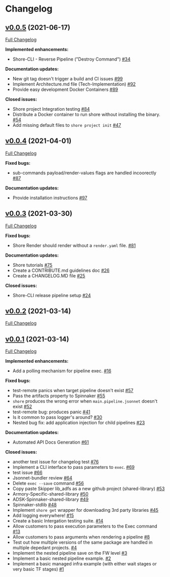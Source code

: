 # Changelog

## [v0.0.5](https://github.com/Autodeskshore/releases/tag/v0.0.5) (2021-06-17)

[Full Changelog](https://github.com/Autodeskshore/compare/v0.0.4...v0.0.5)

**Implemented enhancements:**

- Shore-CLI - Reverse Pipeline \("Destroy Command"\) [\#34](https://github.com/Autodeskshore/issues/34)

**Documentation updates:**

- New git tag doesn't trigger a build and CI issues [\#99](https://github.com/Autodeskshore/issues/99)
- Implement Architecture.md file \(Tech-Implementation\) [\#92](https://github.com/Autodeskshore/issues/92)
- Provide easy development Docker Containers [\#89](https://github.com/Autodeskshore/issues/89)

**Closed issues:**

- Shore project Integration testing  [\#84](https://github.com/Autodeskshore/issues/84)
- Distribute a Docker container to run shore without installing the binary. [\#54](https://github.com/Autodeskshore/issues/54)
- Add missing default files to `shore project init` [\#47](https://github.com/Autodeskshore/issues/47)

## [v0.0.4](https://github.com/Autodeskshore/releases/tag/v0.0.4) (2021-04-01)

[Full Changelog](https://github.com/Autodeskshore/compare/v0.0.3...v0.0.4)

**Fixed bugs:**

- sub-commands payload/render-values flags are handled incoorectly [\#87](https://github.com/Autodeskshore/issues/87)

**Documentation updates:**

- Provide installation instructions [\#97](https://github.com/Autodeskshore/issues/97)

## [v0.0.3](https://github.com/Autodeskshore/releases/tag/v0.0.3) (2021-03-30)

[Full Changelog](https://github.com/Autodeskshore/compare/v0.0.2...v0.0.3)

**Fixed bugs:**

- Shore Render should render without a `render.yaml` file. [\#81](https://github.com/Autodeskshore/issues/81)

**Documentation updates:**

- Shore tutorials [\#75](https://github.com/Autodeskshore/issues/75)
- Create a CONTRIBUTE.md guidelines doc [\#26](https://github.com/Autodeskshore/issues/26)
- Create a CHANGELOG.MD file [\#25](https://github.com/Autodeskshore/issues/25)

**Closed issues:**

- Shore-CLI release pipeline setup [\#24](https://github.com/Autodeskshore/issues/24)

## [v0.0.2](https://github.com/Autodeskshore/releases/tag/v0.0.2) (2021-03-14)

[Full Changelog](https://github.com/Autodeskshore/compare/v0.0.1...v0.0.2)

## [v0.0.1](https://github.com/Autodeskshore/releases/tag/v0.0.1) (2021-03-14)

[Full Changelog](https://github.com/Autodeskshore/compare/6cf95adbf5e3b939dcf569a3d6cdc0017c3b0f78...v0.0.1)

**Implemented enhancements:**

- Add a polling mechanism for pipeline exec. [\#16](https://github.com/Autodeskshore/issues/16)

**Fixed bugs:**

- test-remote panics when target pipeline doesn't exist [\#57](https://github.com/Autodeskshore/issues/57)
- Pass the artifacts property to Spinnaker [\#55](https://github.com/Autodeskshore/issues/55)
- `shore` produces the wrong error when `main.pipeline.jsonnet` doesn't exist [\#52](https://github.com/Autodeskshore/issues/52)
- test-remote bug: produces panic  [\#41](https://github.com/Autodeskshore/issues/41)
- Is it common to pass logger's around? [\#30](https://github.com/Autodeskshore/issues/30)
- Nested bug fix: add application injection for child pipelines [\#23](https://github.com/Autodeskshore/issues/23)

**Documentation updates:**

- Automated API Docs Generation [\#61](https://github.com/Autodeskshore/issues/61)

**Closed issues:**

- another test issue for changelog test [\#76](https://github.com/Autodeskshore/issues/76)
- Implement a CLI interface to pass parameters to `exec`. [\#69](https://github.com/Autodeskshore/issues/69)
- test issue  [\#66](https://github.com/Autodeskshore/issues/66)
- Jsonnet-bundler review [\#64](https://github.com/Autodeskshore/issues/64)
- Delete `exec --save` command [\#56](https://github.com/Autodeskshore/issues/56)
- Copy paste Skipper lib\_adfs as a new github project \(shared-library\) [\#53](https://github.com/Autodeskshore/issues/53)
- Armory-Specific-shared-library [\#50](https://github.com/Autodeskshore/issues/50)
- ADSK-Spinnaker-shared-library [\#49](https://github.com/Autodeskshore/issues/49)
- Spinnaker-stdlib [\#48](https://github.com/Autodeskshore/issues/48)
- Implement `shore get` wrapper for downloading 3rd party libraries [\#45](https://github.com/Autodeskshore/issues/45)
- Add logging everywhere! [\#15](https://github.com/Autodeskshore/issues/15)
- Create a basic Intergation testing suite. [\#14](https://github.com/Autodeskshore/issues/14)
- Allow customers to pass execution parameters to the Exec command [\#13](https://github.com/Autodeskshore/issues/13)
- Allow customers to pass arguments when rendering a pipeline [\#8](https://github.com/Autodeskshore/issues/8)
- Test out how multiple versions of the same package are handled in multiple depedant projects. [\#4](https://github.com/Autodeskshore/issues/4)
- Implement the nested pipeline save on the FW level [\#3](https://github.com/Autodeskshore/issues/3)
- Implement a basic nested pipeline example. [\#2](https://github.com/Autodeskshore/issues/2)
- Implement a basic managed infra example \(with either wait stages or very basic TF stages\) [\#1](https://github.com/Autodeskshore/issues/1)



